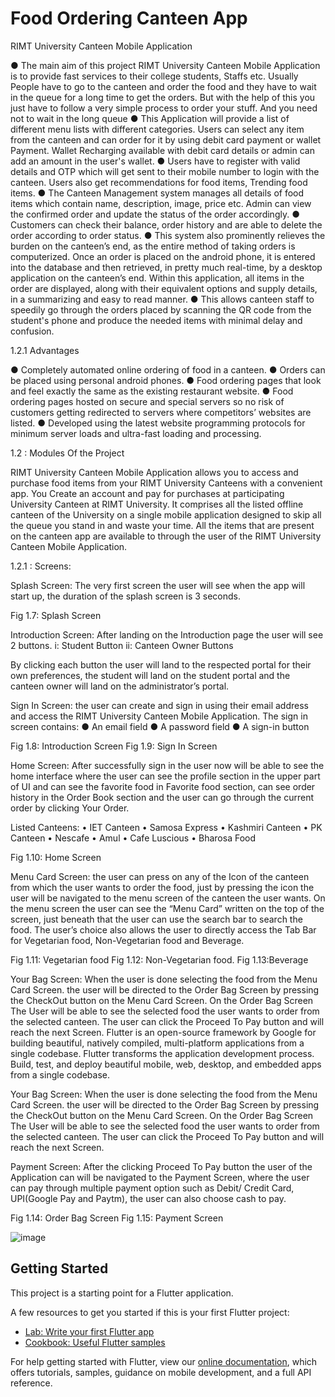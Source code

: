 # Food Ordering Canteen App

RIMT University Canteen Mobile Application

●	The main aim of this project RIMT University Canteen Mobile Application is to provide fast services to their college students, Staffs etc. Usually People have to go to the canteen and order the food and they have to wait in the queue for a long time to get the orders. But with the help of this you just have to follow a very simple process to order your stuff. And you need not to wait in the long queue
●	This Application will provide a list of different menu lists with different categories. Users can select any item from the canteen and can order for it by using debit card payment or wallet Payment. Wallet Recharging available with debit card details or admin can add an amount in the user's wallet.
●	Users have to register with valid details and OTP which will get sent to their mobile number to login with the canteen. Users also get recommendations for food items, Trending food items.
●	The Canteen Management system manages all details of food items which contain name, description, image, price etc. Admin can view the confirmed order and update the status of the order accordingly.
●	Customers can check their balance, order history and are able to delete the order according to order status.
●	This system also prominently relieves the burden on the canteen’s end, as the entire method of taking orders is computerized. Once an order is placed on the android phone, it is entered into the database and then retrieved, in pretty much real-time, by a desktop application on the canteen’s end. Within this application, all items in the order are displayed, along with their equivalent options and supply details, in a summarizing and easy to read manner.
●	This allows canteen staff to speedily go through the orders placed by scanning the QR code from the student's phone and produce the needed items with minimal delay and confusion.

1.2.1	Advantages

●	Completely automated online ordering of food in a canteen.
●	Orders can be placed using personal android phones.
●	Food ordering pages that look and feel exactly the same as the existing restaurant website.
●	Food ordering pages hosted on secure and special servers so no risk of customers getting redirected to servers where competitors’ websites are listed.
●	Developed using the latest website programming protocols for minimum server loads and ultra-fast loading and processing.
 
1.2	: Modules Of the Project

RIMT University Canteen Mobile Application allows you to access and purchase food items from your RIMT University Canteens with a convenient app. You Create an account and pay for purchases at participating University Canteen at RIMT University. It comprises all the listed offline canteen of the University on a single mobile application designed to skip all the queue you stand in and waste your time. All the items that are present on the canteen app are available to through the user of the RIMT University Canteen Mobile Application.

1.2.1	: Screens:

Splash Screen: The very first screen the user will see when the app will start up, the duration of the splash screen is 3 seconds.



Fig 1.7: Splash Screen

Introduction Screen: After landing on the Introduction page the user will see 2 buttons.
i: Student Button
ii: Canteen Owner Buttons

By clicking each button the user will land to the respected portal for their own preferences, the student will land on the student portal and the canteen owner will land on the administrator’s portal.
 
Sign In Screen: the user can create and sign in using their email address and access the RIMT University Canteen Mobile Application. The sign in screen contains:
●	An email field
●	A password field
●	A sign-in button





Fig 1.8: Introduction Screen	Fig 1.9: Sign In Screen


Home Screen: After successfully sign in the user now will be able to see the home interface where the user can see the profile section in the upper part of UI and can see the favorite food in Favorite food section, can see order history in the Order Book section and the user can go through the current order by clicking Your Order.
 
Listed Canteens: 
•	IET Canteen
•	Samosa Express
•	Kashmiri Canteen
•	PK Canteen
•	Nescafe
•	Amul
•	Cafe Luscious
•	Bharosa Food





Fig 1.10: Home Screen
 
Menu Card Screen: the user can press on any of the Icon of the canteen from which the user wants to order the food, just by pressing the icon the user will be navigated to the menu screen of the canteen the user wants. On the menu screen the user can see the “Menu Card” written on the top of the screen, just beneath that the user can use the search bar to search the food. The user’s choice also allows the user to directly access the Tab Bar for Vegetarian food, Non-Vegetarian food and Beverage.





Fig 1.11: Vegetarian food	Fig 1.12: Non-Vegetarian food.	Fig 1.13:Beverage


Your Bag Screen: When the user is done selecting the food from the Menu Card Screen. the user will be directed to the Order Bag Screen by pressing the CheckOut button on the Menu Card Screen. On the Order Bag Screen The User will be able to see the selected food the user wants to order from the selected canteen. The user can click the Proceed To Pay button and will reach the next Screen.
Flutter is an open-source framework by Google for building beautiful, natively compiled, multi-platform applications from a single codebase. Flutter transforms the application development process. Build, test, and deploy beautiful mobile, web, desktop, and embedded apps from a single codebase.
 
Your Bag Screen: When the user is done selecting the food from the Menu Card Screen. the user will be directed to the Order Bag Screen by pressing the CheckOut button on the Menu Card Screen. On the Order Bag Screen The User will be able to see the selected food the user wants to order from the selected canteen. The user can click the Proceed To Pay button and will reach the next Screen.

Payment Screen: After the clicking Proceed To Pay button the user of the Application can will be navigated to the Payment Screen, where the user can pay through multiple payment option such as Debit/ Credit Card, UPI(Google Pay and Paytm), the user can also choose cash to pay.





Fig 1.14: Order Bag Screen	Fig 1.15: Payment Screen

![image](https://github.com/dacenish/-Food-Ordering-Canteen-App./assets/82972335/a8745bf1-8b66-4b2f-b04a-ca445359c0df)


## Getting Started

This project is a starting point for a Flutter application.

A few resources to get you started if this is your first Flutter project:

- [Lab: Write your first Flutter app](https://flutter.dev/docs/get-started/codelab)
- [Cookbook: Useful Flutter samples](https://flutter.dev/docs/cookbook)

For help getting started with Flutter, view our
[online documentation](https://flutter.dev/docs), which offers tutorials,
samples, guidance on mobile development, and a full API reference.
